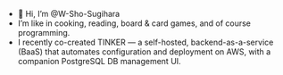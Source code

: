 - 👋 Hi, I’m @W-Sho-Sugihara
-  I’m like in cooking, reading, board & card games, and of course programming.
-  I recently co-created TINKER — a self-hosted, backend-as-a-service (BaaS) that automates configuration and deployment on AWS, with a companion PostgreSQL DB management UI.

<!---
W-Sho-Sugihara/W-Sho-Sugihara is a ✨ special ✨ repository because its `README.md` (this file) appears on your GitHub profile.
You can click the Preview link to take a look at your changes.
--->
